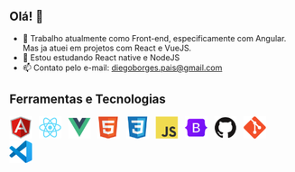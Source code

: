 ## Olá! 👋


- 🔭 Trabalho atualmente como Front-end, especificamente com Angular. Mas ja atuei em projetos com React e VueJS.
- 🌱 Estou estudando React native e NodeJS
- 📫 Contato pelo e-mail: diegoborges.pais@gmail.com

## Ferramentas e Tecnologias

<div style="display: inline-block">
  <img loading="lazy" src="https://raw.githubusercontent.com/devicons/devicon/master/icons/angularjs/angularjs-original.svg" width="40" height="40"/> &nbsp;
  <img loading="lazy" src="https://raw.githubusercontent.com/devicons/devicon/master/icons/react/react-original.svg" width="40" height="40"/> &nbsp;
  <img loading="lazy" src="https://raw.githubusercontent.com/devicons/devicon/master/icons/vuejs/vuejs-original.svg" width="40" height="40"/> &nbsp;
  <img loading="lazy" src="https://raw.githubusercontent.com/devicons/devicon/master/icons/html5/html5-original.svg" width="40" height="40"/> &nbsp;
  <img loading="lazy" src="https://raw.githubusercontent.com/devicons/devicon/master/icons/css3/css3-original.svg" width="40" height="40"/> &nbsp;
  <img loading="lazy" src="https://raw.githubusercontent.com/devicons/devicon/master/icons/javascript/javascript-original.svg" width="40" height="40"/> &nbsp;
  <img loading="lazy" src="https://raw.githubusercontent.com/devicons/devicon/master/icons/bootstrap/bootstrap-original.svg" width="40" height="40"/> &nbsp;
  <img loading="lazy" src="https://raw.githubusercontent.com/devicons/devicon/master/icons/github/github-original.svg" width="40" height="40"/> &nbsp;
  <img loading="lazy" src="https://raw.githubusercontent.com/devicons/devicon/master/icons/git/git-original.svg" width="40" height="40"/> &nbsp;
  <img loading="lazy" src="https://raw.githubusercontent.com/devicons/devicon/master/icons/vscode/vscode-original.svg" width="40" height="40"/> &nbsp;
</div>


